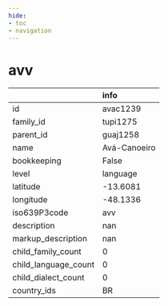 ```yaml
---
hide:
- toc
- navigation
---
```

# avv
|                      | info         |
|:---------------------|:-------------|
| id                   | avac1239     |
| family_id            | tupi1275     |
| parent_id            | guaj1258     |
| name                 | Avá-Canoeiro |
| bookkeeping          | False        |
| level                | language     |
| latitude             | -13.6081     |
| longitude            | -48.1336     |
| iso639P3code         | avv          |
| description          | nan          |
| markup_description   | nan          |
| child_family_count   | 0            |
| child_language_count | 0            |
| child_dialect_count  | 0            |
| country_ids          | BR           |